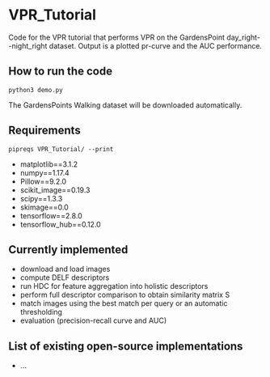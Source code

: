 # VPR_Tutorial
Code for the VPR tutorial that performs VPR on the GardensPoint day_right--night_right dataset. Output is a plotted pr-curve and the AUC performance.

## How to run the code
```
python3 demo.py
```
The GardensPoints Walking dataset will be downloaded automatically.

## Requirements
```
pipreqs VPR_Tutorial/ --print
```
- matplotlib==3.1.2
- numpy==1.17.4
- Pillow==9.2.0
- scikit_image==0.19.3
- scipy==1.3.3
- skimage==0.0
- tensorflow==2.8.0
- tensorflow_hub==0.12.0

## Currently implemented
- download and load images
- compute DELF descriptors
- run HDC for feature aggregation into holistic descriptors
- perform full descriptor comparison to obtain similarity matrix S
- match images using the best match per query or an automatic thresholding
- evaluation (precision-recall curve and AUC)

## List of existing open-source implementations
- ...
